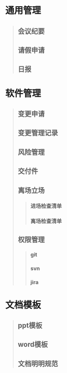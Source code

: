 # 通用管理
>## 会议纪要
>## 请假申请
>## 日报

# 软件管理
>## 变更申请
>## 变更管理记录
>## 风险管理
>## 交付件
>## 离场立场
>>### 进场检查清单
>>### 离场检查清单
>## 权限管理
>>### git
>>### svn
>>### jira 

# 文档模板
>## ppt模板
>## word模板
>## 文档明明规范
